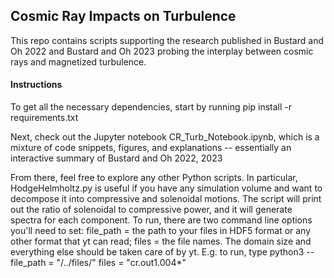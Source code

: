 ## Cosmic Ray Impacts on Turbulence

This repo contains scripts supporting the research published in Bustard and Oh 2022 and Bustard and Oh 2023 probing the interplay between cosmic rays and magnetized turbulence.

#### Instructions
To get all the necessary dependencies, start by running pip install -r requirements.txt

Next, check out the Jupyter notebook CR_Turb_Notebook.ipynb, which is a mixture of code snippets, figures, and explanations -- essentially an interactive summary of Bustard and Oh 2022, 2023

From there, feel free to explore any other Python scripts. In particular, HodgeHelmholtz.py is useful if you have any simulation volume and want to decompose it into compressive and solenoidal motions. The script will print out the ratio of solenoidal to compressive power, and it will generate spectra for each component. To run, there are two command line options you'll need to set: file_path = the path to your files in HDF5 format or any other format that yt can read; files = the file names. The domain size and everything else should be taken care of by yt. E.g. to run, type python3 --file_path = "/../files/" files = "cr.out1.004*"